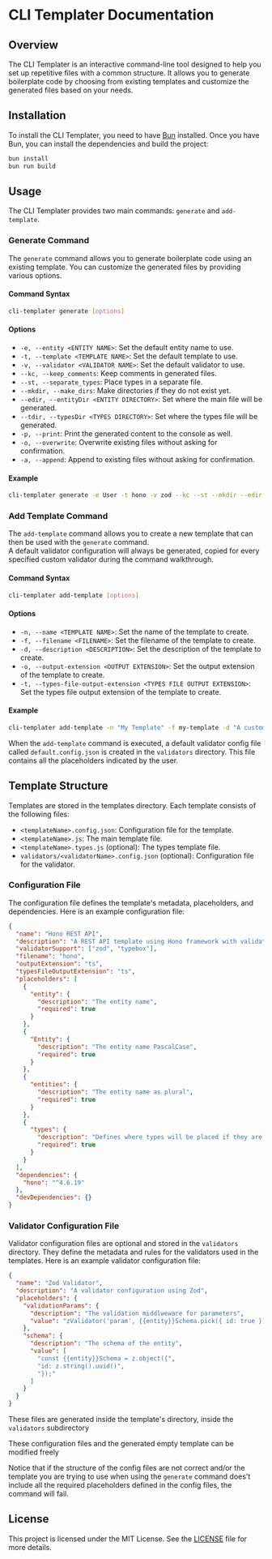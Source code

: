 # CLI Templater Documentation

## Overview

The CLI Templater is an interactive command-line tool designed to help you set up repetitive files with a common structure. It allows you to generate boilerplate code by choosing from existing templates and customize the generated files based on your needs.

## Installation

To install the CLI Templater, you need to have [Bun](https://bun.sh/) installed. Once you have Bun, you can install the dependencies and build the project:

```sh
bun install
bun run build
```

## Usage

The CLI Templater provides two main commands: `generate` and `add-template`.

### Generate Command

The `generate` command allows you to generate boilerplate code using an existing template. You can customize the generated files by providing various options.

#### Command Syntax

```sh
cli-templater generate [options]
```

#### Options

- `-e, --entity <ENTITY NAME>`: Set the default entity name to use.
- `-t, --template <TEMPLATE NAME>`: Set the default template to use.
- `-v, --validator <VALIDATOR NAME>`: Set the default validator to use.
- `--kc, --keep_comments`: Keep comments in generated files.
- `--st, --separate_types`: Place types in a separate file.
- `--mkdir, --make_dirs`: Make directories if they do not exist yet.
- `--edir, --entityDir <ENTITY DIRECTORY>`: Set where the main file will be generated.
- `--tdir, --typesDir <TYPES DIRECTORY>`: Set where the types file will be generated.
- `-p, --print`: Print the generated content to the console as well.
- `-o, --overwrite`: Overwrite existing files without asking for confirmation.
- `-a, --append`: Append to existing files without asking for confirmation.

#### Example

```sh
cli-templater generate -e User -t hono -v zod --kc --st --mkdir --edir ./src/entities --tdir ./src/types -p
```

### Add Template Command

The `add-template` command allows you to create a new template that can then be used with the `generate` command.\
A default validator configuration will always be generated, copied for every specified custom validator during the command walkthrough.

#### Command Syntax

```sh
cli-templater add-template [options]
```

#### Options

- `-n, --name <TEMPLATE NAME>`: Set the name of the template to create.
- `-f, --filename <FILENAME>`: Set the filename of the template to create.
- `-d, --description <DESCRIPTION>`: Set the description of the template to create.
- `-o, --output-extension <OUTPUT EXTENSION>`: Set the output extension of the template to create.
- `-t, --types-file-output-extension <TYPES FILE OUTPUT EXTENSION>`: Set the types file output extension of the template to create.

#### Example

```sh
cli-templater add-template -n "My Template" -f my-template -d "A custom template" -o ts -t d.ts
```

When the `add-template` command is executed, a default validator config file called `default.config.json` is created in the `validators` directory. This file contains all the placeholders indicated by the user.

## Template Structure

Templates are stored in the templates directory. Each template consists of the following files:

- `<templateName>.config.json`: Configuration file for the template.
- `<templateName>.js`: The main template file.
- `<templateName>.types.js` (optional): The types template file.
- `validators/<validatorName>.config.json` (optional): Configuration file for the validator.

### Configuration File

The configuration file defines the template's metadata, placeholders, and dependencies. Here is an example configuration file:

```json
{
  "name": "Hono REST API",
  "description": "A REST API template using Hono framework with validation support",
  "validatorSupport": ["zod", "typebox"],
  "filename": "hono",
  "outputExtension": "ts",
  "typesFileOutputExtension": "ts",
  "placeholders": [
    {
      "entity": {
        "description": "The entity name",
        "required": true
      }
    },
    {
      "Entity": {
        "description": "The entity name PascalCase",
        "required": true
      }
    },
    {
      "entities": {
        "description": "The entity name as plural",
        "required": true
      }
    },
    {
      "types": {
        "description": "Defines where types will be placed if they are not defined in a separate file",
        "required": true
      }
    }
  ],
  "dependencies": {
    "hono": "^4.6.19"
  },
  "devDependencies": {}
}
```

### Validator Configuration File

Validator configuration files are optional and stored in the `validators` directory. They define the metadata and rules for the validators used in the templates. Here is an example validator configuration file:

```json
{
  "name": "Zod Validator",
  "description": "A validator configuration using Zod",
  "placeholders": {
    "validationParams": {
      "description": "The validation middlweware for parameters",
      "value": "zValidator('param', {{entity}}Schema.pick({ id: true }))"
    },
    "schema": {
      "description": "The schema of the entity",
      "value": [
        "const {{entity}}Schema = z.object({",
        "id: z.string().uuid()",
        "});"
      ]
    }
  }
}
```

These files are generated inside the template's directory, inside the `validators` subdirectory

These configuration files and the generated empty template can be modified freely

Notice that if the structure of the config files are not correct and/or the template you are trying to use when using the `generate` command does't include all the required placeholders defined in the config files, the command will fail.

## License

This project is licensed under the MIT License. See the [LICENSE](./LICENSE) file for more details.
